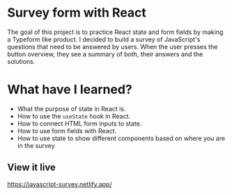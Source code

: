 # Survey form with React

The goal of this project is to practice React state and form fields by making a Typeform like product.
I decided to build a survey of JavaScript's questions that need to be answered by users. When the user presses the button overview, they see a summary of both, their answers and the solutions.

# What have I learned?
- What the purpose of state in React is.
- How to use the `useState` hook in React.
- How to connect HTML form inputs to state.
- How to use form fields with React.
- How to use state to show different components based on where you are in the survey

## View it live

https://javascript-survey.netlify.app/
